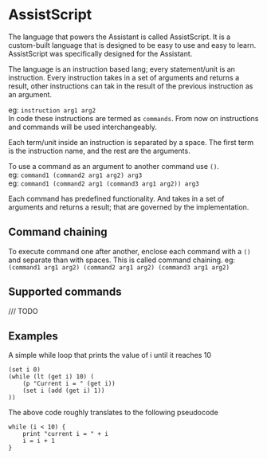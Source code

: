 # AssistScript

The language that powers the Assistant is called AssistScript. It is a custom-built language that is designed to be easy to use and easy to learn.
AssistScript was specifically designed for the Assistant.

The language is an instruction based lang; every statement/unit is an instruction.
Every instruction takes in a set of arguments and returns a result, other instructions can tak in the result of the previous instruction as an argument.

eg:
`instruction arg1 arg2`<br/>
In code these instructions are termed as `commands`. From now on instructions and commands will be used interchangeably.

Each term/unit inside an instruction is separated by a space. The first term is the instruction name, and the rest are the arguments.

To use a command as an argument to another command use `()`.<br/>
eg: `command1 (command2 arg1 arg2) arg3`<br/>
eg: `command1 (command2 arg1 (command3 arg1 arg2)) arg3`

Each command has predefined functionality. And takes in a set of arguments and returns a result; that are governed by the implementation. 

## Command chaining

To execute command one after another, enclose each command with a `()` and separate than with spaces. This is called command chaining. 
eg: `(command1 arg1 arg2) (command2 arg1 arg2) (command3 arg1 arg2)`

## Supported commands

/// TODO

## Examples

A simple while loop that prints the value of i until it reaches 10

```assistScript
(set i 0)
(while (lt (get i) 10) (
    (p "Current i = " (get i)) 
    (set i (add (get i) 1))
))
```

The above code roughly translates to the following pseudocode

```AssistScript
while (i < 10) {
    print "current i = " + i
    i = i + 1
}
```
